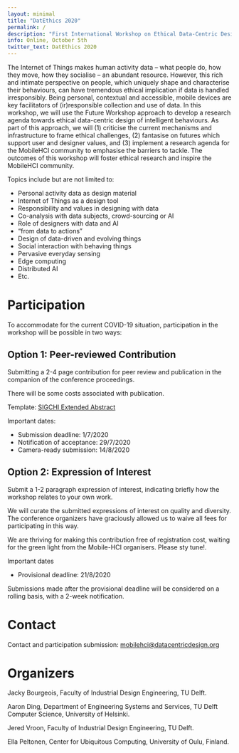 ```yaml
---
layout: minimal
title: "DatEthics 2020"
permalink: /
description: "First International Workshop on Ethical Data-Centric Design of Intelligent Behaviour"
info: Online, October 5th
twitter_text: DatEthics 2020
---
```


The Internet of Things makes human activity data – what people do, how they move, how they socialise – an abundant resource. However, this rich and intimate perspective on people, which uniquely shape and characterise their behaviours, can have tremendous ethical implication if data is handled irresponsibly. Being personal, contextual and accessible, mobile devices are key facilitators of (ir)responsible collection and use of data. In this workshop, we will use the Future Workshop approach to develop a research agenda towards ethical data-centric design of intelligent behaviours. As part of this approach, we will (1) criticise the current mechanisms and infrastructure to frame ethical challenges, (2) fantasise on futures which support user and designer values, and (3) implement a research agenda for the MobileHCI community to emphasise the barriers to tackle. The outcomes of this workshop will foster ethical research and inspire the MobileHCI community.

Topics include but are not limited to:

* Personal activity data as design material
* Internet of Things as a design tool
* Responsibility and values in designing with data
* Co-analysis with data subjects, crowd-sourcing or AI
* Role of designers with data and AI
* “from data to actions”
* Design of data-driven and evolving things
* Social interaction with behaving things
* Pervasive everyday sensing
* Edge computing
* Distributed AI
* Etc.

# Participation

To accommodate for the current COVID-19 situation, participation in the workshop will be possible in two ways:

## Option 1: Peer-reviewed Contribution

Submitting a 2-4 page contribution for peer review and publication in the companion of the conference proceedings.

There will be some costs associated with publication.

Template: [SIGCHI Extended Abstract](https://chi2020.acm.org/authors/chi-proceedings-format/#EAF)

Important dates:
* Submission deadline: 1/7/2020
* Notification of acceptance: 29/7/2020 
* Camera-ready submission: 14/8/2020

## Option 2: Expression of Interest

Submit a 1-2 paragraph expression of interest, indicating briefly how the workshop relates to your own work. 

We will curate the submitted expressions of interest on quality and diversity. The conference organizers have graciously allowed us to waive all fees for participating in this way.  

We are thriving for making this contribution free of registration cost, waiting for the green light from the Mobile-HCI organisers. Please sty tune!.

Important dates
* Provisional deadline: 21/8/2020

Submissions made after the provisional deadline will be considered on a rolling basis, with a 2-week notification.


# Contact

Contact and participation submission: [mobilehci@datacentricdesign.org](mailto:mobilehci@datacentricdesign.org)


# Organizers

Jacky Bourgeois, Faculty of Industrial Design Engineering, TU Delft.

Aaron Ding, Department of Engineering Systems and Services, TU Delft Computer Science, University of Helsinki.

Jered Vroon, Faculty of Industrial Design Engineering, TU Delft. 

Ella Peltonen, Center for Ubiquitous Computing, University of Oulu, Finland. 



